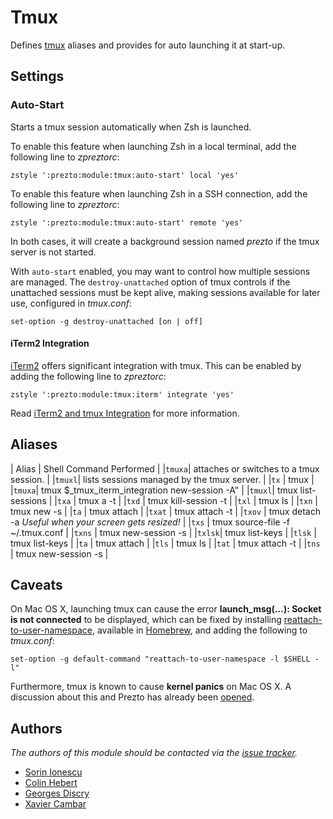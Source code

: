 Tmux
====

Defines [tmux][1] aliases and provides for auto launching it at start-up.

Settings
--------

### Auto-Start

Starts a tmux session automatically when Zsh is launched.

To enable this feature when launching Zsh in a local terminal, add the
following line to *zpreztorc*:

    zstyle ':prezto:module:tmux:auto-start' local 'yes'

To enable this feature when launching Zsh in a SSH connection, add the
following line to *zpreztorc*:

    zstyle ':prezto:module:tmux:auto-start' remote 'yes'

In both cases, it will create a background session named _prezto_ if the tmux
server is not started.

With `auto-start` enabled, you may want to control how multiple sessions are
managed. The `destroy-unattached` option of tmux controls if the unattached
sessions must be kept alive, making sessions available for later use, configured
in *tmux.conf*:

    set-option -g destroy-unattached [on | off]

#### iTerm2 Integration

[iTerm2][6] offers significant integration with tmux. This can be enabled by
adding the following line to *zpreztorc*:

    zstyle ':prezto:module:tmux:iterm' integrate 'yes'

Read [iTerm2 and tmux Integration][7] for more information.

Aliases
-------

| Alias | Shell Command Performed
|
|`tmuxa`| attaches or switches to a tmux session.                 |
|`tmuxl`| lists sessions managed by the tmux server.              |
|`tx`   | tmux                                                    |
|`tmuxa`| tmux $_tmux_iterm_integration new-session -A"           |
|`tmuxl`| tmux list-sessions                                      |
|`txa`  | tmux a -t                                               |
|`txd`  | tmux kill-session -t                                    |
|`txl`  | tmux ls                                                 |
|`txn`  | tmux new -s                                             |
|`ta`   | tmux attach                                             |
|`txat` | tmux attach -t                                          |
|`txov` | tmux detach -a  *Useful when your screen gets resized!* |
|`txs`  | tmux source-file -f ~/.tmux.conf                        |
|`txns` | tmux new-session -s                                     |
|`txlsk`| tmux list-keys                                          |
|`tlsk` | tmux list-keys                                          |
|`ta`   | tmux attach                                             |
|`tls`  | tmux ls                                                 |
|`tat`  | tmux attach -t                                          |
|`tns`  | tmux new-session -s                                     |


Caveats
-------

On Mac OS X, launching tmux can cause the error **launch_msg(...): Socket is not
connected** to be displayed, which can be fixed by installing
[reattach-to-user-namespace][3], available in [Homebrew][4], and adding the
following to *tmux.conf*:

    set-option -g default-command "reattach-to-user-namespace -l $SHELL -l"

Furthermore, tmux is known to cause **kernel panics** on Mac OS X. A discussion
about this and Prezto has already been [opened][2].

Authors
-------

*The authors of this module should be contacted via the [issue tracker][5].*

  - [Sorin Ionescu](https://github.com/sorin-ionescu)
  - [Colin Hebert](https://github.com/ColinHebert)
  - [Georges Discry](https://github.com/gdiscry)
  - [Xavier Cambar](https://github.com/xcambar)

[1]: http://tmux.sourceforge.net
[2]: https://github.com/sorin-ionescu/prezto/issues/62
[3]: https://github.com/ChrisJohnsen/tmux-MacOSX-pasteboard
[4]: https://github.com/mxcl/homebrew
[5]: https://github.com/sorin-ionescu/prezto/issues
[6]: http://iterm2.com
[7]: https://code.google.com/p/iterm2/wiki/TmuxIntegration
